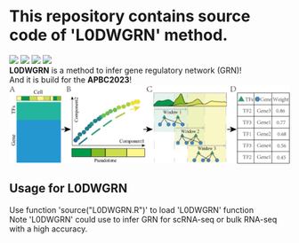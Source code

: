# This repository contains source code of 'L0DWGRN' method.
<img src="https://img.shields.io/badge/APBC-2023-%23003399"/> <img src="https://img.shields.io/badge/-R-green"/> <img src="https://img.shields.io/badge/-Gene%20Regulatory%20Network-blue"/> <img src="https://img.shields.io/eclipse-marketplace/last-update/mengxu98?style=flat-square"/> <br/>
<strong>L0DWGRN</strong> is a method to infer gene regulatory network (GRN)!<br/>
And it is build for the <strong>APBC2023</strong>!<br/>
<img src="https://github.com/mengxu98/scGRN-L0/blob/master/workflow/L0DWGRN.png" alt="L0DWGRN"/><br/>

## Usage for L0DWGRN
Use function 'source("L0DWGRN.R")' to load 'L0DWGRN' function<br/>
Note 'L0DWGRN' could use to infer GRN for scRNA-seq or bulk RNA-seq with a high accuracy.
